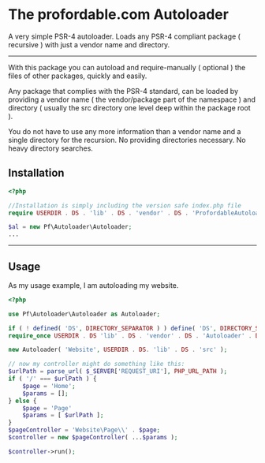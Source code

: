 # The profordable.com Autoloader
A very simple PSR-4 autoloader. Loads any PSR-4 compliant package ( recursive ) with just a vendor name and directory.

---
With this package you can autoload and require-manually ( optional ) the files of other packages, quickly and easily.

Any package that complies with the PSR-4 standard, can be loaded by providing a vendor name ( the vendor/package part of the namespace ) and directory ( usually the src directory one level deep within the package root ).

You do not have to use any more information than a vendor name and a single directory for the recursion. No providing directories necessary. No heavy directory searches.

## Installation

```php
<?php

//Installation is simply including the version safe index.php file
require USERDIR . DS . 'lib' . DS . 'vendor' . DS . 'ProfordableAutoloader' . DS . 'index.php';

$al = new Pf\Autoloader\Autoloader;
...
```

---

## Usage

As my usage example, I am autoloading my website.

```php
<?php

use Pf\Autoloader\Autoloader as Autoloader;

if ( ! defined( 'DS', DIRECTORY_SEPARATOR ) ) define( 'DS', DIRECTORY_SEPARATOR );
require_once USERDIR . DS 'lib' . DS . 'vendor' . DS . 'Autoloader' . DS . 'src' . DS . 'index.php';

new Autoloader( 'Website', USERDIR . DS. 'lib' . DS . 'src' );

// now my controller might do something like this:
$urlPath = parse_url( $_SERVER['REQUEST_URI'], PHP_URL_PATH );
if ( '/' === $urlPath ) {
    $page = 'Home';
    $params = [];
} else {
    $page = 'Page'
    $params = [ $urlPath ];
}
$pageController = 'Website\Page\\' . $page;
$controller = new $pageController( ...$params );

$controller->run();

```
